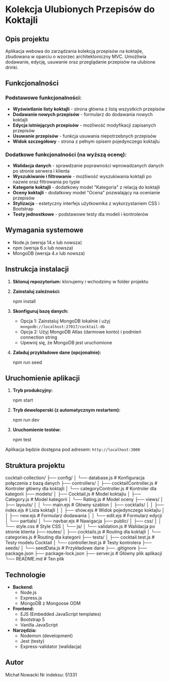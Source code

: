 # Kolekcja Ulubionych Przepisów do Koktajli


## Opis projektu
Aplikacja webowa do zarządzania kolekcją przepisów na koktajle, zbudowana w oparciu o wzorzec architektoniczny MVC. Umożliwia dodawanie, edycję, usuwanie oraz przeglądanie przepisów na ulubione drinki.

## Funkcjonalności

### Podstawowe funkcjonalności:
- **Wyświetlanie listy koktajli** - strona główna z listą wszystkich przepisów
- **Dodawanie nowych przepisów** - formularz do dodawania nowych koktajli
- **Edycja istniejących przepisów** - możliwość modyfikacji zapisanych przepisów
- **Usuwanie przepisów** - funkcja usuwania niepotrzebnych przepisów
- **Widok szczegółowy** - strona z pełnym opisem pojedynczego koktajlu

### Dodatkowe funkcjonalności (na wyższą ocenę):
- **Walidacja danych** - sprawdzanie poprawności wprowadzanych danych po stronie serwera i klienta
- **Wyszukiwanie i filtrowanie** - możliwość wyszukiwania koktajli po nazwie oraz filtrowania po typie
- **Kategorie koktajli** - dodatkowy model "Kategoria" z relacją do koktajli
- **Oceny koktajli** - dodatkowy model "Ocena" pozwalający na ocenianie przepisów
- **Stylizacja** - estetyczny interfejs użytkownika z wykorzystaniem CSS i Bootstrap
- **Testy jednostkowe** - podstawowe testy dla modeli i kontrolerów

## Wymagania systemowe
- Node.js (wersja 14.x lub nowsza)
- npm (wersja 6.x lub nowsza)
- MongoDB (wersja 4.x lub nowsza)

## Instrukcja instalacji

1. **Sklonuj repozytorium:**
  klonujemy i wchodzimy w folder projektu
   

2. **Zainstaluj zależności:**
   
   npm install
   

3. **Skonfiguruj bazę danych:**
   - Opcja 1: Zainstaluj MongoDB lokalnie i użyj `mongodb://localhost:27017/cocktail-db`
   - Opcja 2: Użyj MongoDB Atlas (darmowe konto) i podmień connection string
   - Upewnij się, że MongoDB jest uruchomione

4. **Załaduj przykładowe dane (opcjonalnie):**
   
   npm run seed
   

## Uruchomienie aplikacji

1. **Tryb produkcyjny:**
   
   npm start
   

2. **Tryb deweloperski (z automatycznym restartem):**
   
   npm run dev
   

3. **Uruchomienie testów:**
   
   npm test
   

Aplikacja będzie dostępna pod adresem: `http://localhost:3000`

## Struktura projektu
cocktail-collection/
├── config/
│   └── database.js          # Konfiguracja połączenia z bazą danych
├── controllers/
│   ├── cocktailController.js # Kontroler główny dla koktajli
│   └── categoryController.js # Kontroler dla kategorii
├── models/
│   ├── Cocktail.js          # Model koktajlu
│   ├── Category.js          # Model kategorii
│   └── Rating.js            # Model oceny
├── views/
│   ├── layouts/
│   │   └── main.ejs         # Główny szablon
│   ├── cocktails/
│   │   ├── index.ejs        # Lista koktajli
│   │   ├── show.ejs         # Widok pojedynczego koktajlu
│   │   ├── new.ejs          # Formularz dodawania
│   │   └── edit.ejs         # Formularz edycji
│   └── partials/
│       └── navbar.ejs       # Nawigacja
├── public/
│   ├── css/
│   │   └── style.css        # Style CSS
│   └── js/
│       └── validation.js    # Walidacja po stronie klienta
├── routes/
│   ├── cocktails.js         # Routing dla koktajli
│   └── categories.js        # Routing dla kategorii
├── tests/
│   ├── cocktail.test.js     # Testy modelu Cocktail
│   └── controller.test.js   # Testy kontrolera
├── seeds/
│   └── seedData.js          # Przykładowe dane
├── .gitignore
├── package.json
├── package-lock.json
├── server.js                # Główny plik aplikacji
└── README.md               # Ten plik


## Technologie
- **Backend:**
  - Node.js
  - Express.js
  - MongoDB z Mongoose ODM
- **Frontend:**
  - EJS (Embedded JavaScript templates)
  - Bootstrap 5
  - Vanilla JavaScript
- **Narzędzia:**
  - Nodemon (development)
  - Jest (testy)
  - Express-validator (walidacja)

## Autor
Michał Nowacki
Nr indeksu: 51331